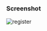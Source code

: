 ### Screenshot
![register](https://user-images.githubusercontent.com/98197909/203409462-2db62f60-1327-41e0-9ff9-c236ac413369.png)
